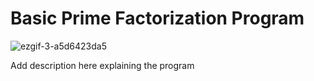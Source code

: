 # Basic Prime Factorization Program

![ezgif-3-a5d6423da5](https://user-images.githubusercontent.com/95982168/209887115-d0579237-90ca-47fa-924d-9174f7267c0e.gif)

Add description here explaining the program
